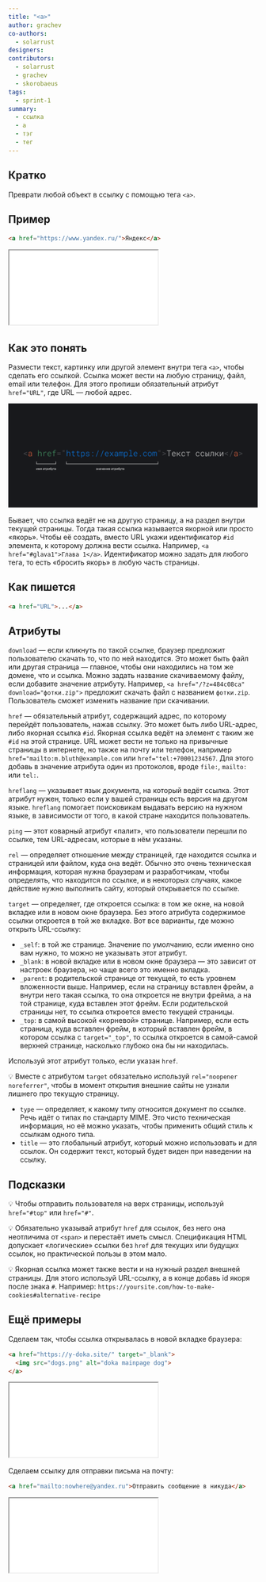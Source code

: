 ```yaml
---
title: "<a>"
author: grachev
co-authors:
  - solarrust
designers:
contributors:
  - solarrust
  - grachev
  - skorobaeus
tags:
  - sprint-1
summary:
  - ссылка
  - a
  - тэг
  - тег
---
```


## Кратко

Преврати любой объект в ссылку с помощью тега `<a>`.

## Пример

```html
<a href="https://www.yandex.ru/">Яндекс</a>
```

<iframe title="Обычная ссылка" src="demos/basic.html"></iframe>

## Как это понять

Размести текст, картинку или другой элемент внутри тега `<a>`, чтобы сделать его ссылкой. Ссылка может вести на любую страницу, файл, email или телефон. Для этого пропиши обязательный атрибут `href="URL"`, где URL — любой адрес.

![Пример использования тега a с атрибутом и его значением](images/a.png)

Бывает, что ссылка ведёт не на другую страницу, а на раздел внутри текущей страницы. Тогда такая ссылка называется якорной или просто «якорь». Чтобы её создать, вместо URL укажи идентификатор `#id` элемента, к которому должна вести ссылка. Например, `<a href="#glava1">Глава 1</a>`. Идентификатор можно задать для любого тега, то есть «бросить якорь» в любую часть страницы.

## Как пишется

```html
<a href="URL">...</a>
```

## Атрибуты

`download` — если кликнуть по такой ссылке, браузер предложит пользователю скачать то, что по ней находится. Это может быть файл или другая страница — главное, чтобы они находились на том же домене, что и ссылка. Можно задать название скачиваемому файлу, если добавите значение атрибуту. Например, `<a href="/?z=484c08ca" download="фотки.zip">` предложит скачать файл с названием `фотки.zip`. Пользователь сможет изменить название при скачивании.

`href` — обязательный атрибут, содержащий адрес, по которому перейдёт пользователь, нажав ссылку. Это может быть либо URL-адрес, либо якорная ссылка `#id`. Якорная ссылка ведёт на элемент с таким же `#id` на этой странице. URL может вести не только на привычные страницы в интернете, но также на почту или телефон, например `href="mailto:m.bluth@example.com` или `href="tel:+70001234567`. Для этого добавь в значение атрибута один из протоколов, вроде `file:`, `mailto:` или `tel:`.

`hreflang` — указывает язык документа, на который ведёт ссылка. Этот атрибут нужен, только если у вашей страницы есть версия на другом языке. `hreflang` помогает поисковикам выдавать версию на нужном языке, в зависимости от того, в какой стране находится пользователь.

`ping` — этот коварный атрибут «палит», что пользователи перешли по ссылке, тем URL-адресам, которые в нём указаны.

`rel` — определяет отношение между страницей, где находится ссылка и страницей или файлом, куда она ведёт. Обычно это очень техническая информация, которая нужна браузерам и разработчикам, чтобы определять, что находится по ссылке, и в некоторых случаях, какое действие нужно выполнить сайту, который открывается по ссылке.

`target` — определяет, где откроется ссылка: в том же окне, на новой вкладке или в новом окне браузера. Без этого атрибута содержимое ссылки откроется в той же вкладке. Вот все варианты, где можно открыть URL-ссылку:

- `_self`: в той же странице. Значение по умолчанию, если именно оно вам нужно, то можно не указывать этот атрибут.
- `_blank`: в новой вкладке или в новом окне браузера — это зависит от настроек браузера, но чаще всего это именно вкладка.
- `_parent`: в родительской странице от текущей, то есть уровнем вложенности выше. Например, если на страницу вставлен фрейм, а внутри него такая ссылка, то она откроется не внутри фрейма, а на той странице, куда вставлен этот фрейм. Если родительской страницы нет, то ссылка откроется вместо текущей страницы.
- `_top`: в самой высокой «корневой» странице. Например, если есть страница, куда вставлен фрейм, в который вставлен фрейм, в котором ссылка c `target="_top"`, то ссылка откроется в самой-самой верхней странице, насколько глубоко она бы ни находилась.

Используй этот атрибут только, если указан `href`.

💡 Вместе с атрибутом `target` обязательно используй `rel="noopener noreferrer"`, чтобы в момент открытия внешние сайты не узнали лишнего про текущую страницу.

- `type` — определяет, к какому типу относится документ по ссылке. Речь идёт о типах по стандарту MIME. Это чисто техническая информация, но её можно указать, чтобы применить общий стиль к ссылкам одного типа.
- `title` — это глобальный атрибут, который можно использовать и для ссылок. Он содержит текст, который будет виден при наведении на ссылку.

## Подсказки

💡 Чтобы отправить пользователя на верх страницы, используй `href="#top"` или `href="#"`.

💡 Обязательно указывай атрибут `href` для ссылок, без него она неотличима от `<span>` и перестаёт иметь смысл. Спецификация HTML допускает «логические» ссылки без `href` для текущих или будущих ссылок, но практической пользы в этом мало.

💡 Якорная ссылка может также вести и на нужный раздел внешней страницы. Для этого используй URL-ссылку, а в конце добавь id якоря после знака `#`. Например: `https://yoursite.com/how-to-make-cookies#alternative-recipe`

## Ещё примеры

Сделаем так, чтобы ссылка открывалась в новой вкладке браузера:

```html
<a href="https://y-doka.site/" target="_blank">
  <img src="dogs.png" alt="doka mainpage dog">
</a>
```

<iframe title="Ссылка на изображении" src="demos/image.html"></iframe>

Сделаем ссылку для отправки письма на почту:

```html
<a href="mailto:nowhere@yandex.ru">Отправить сообщение в никуда</a>
```

<iframe title="Ссылка mailto" src="demos/mail.html"></iframe>
